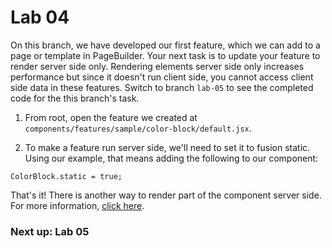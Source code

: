 # Lab 04

On this branch, we have developed our first feature, which we can add to a page or template in PageBuilder. Your next task is to update your feature to render server side only. Rendering elements server side only increases performance but since it doesn't run client side, you cannot access client side data in these features. Switch to branch `lab-05` to see the completed code for the this branch's task.

1. From root, open the feature we created at `components/features/sample/color-block/default.jsx`.

2. To make a feature run server side, we'll need to set it to fusion static. Using our example, that means adding the following to our component:
```
ColorBlock.static = true;
```

That's it! There is another way to render part of the component server side. For more information, [click here](https://redirector.arcpublishing.com/alc/arc-products/pagebuilder/fusion/documentation/api/feature-pack/components/static.md?version=2.6).

### Next up: Lab 05
